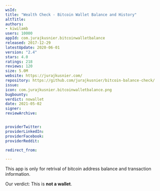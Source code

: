 ```yaml
---
wsId: 
title: "Wealth Check - Bitcoin Wallet Balance and History"
altTitle: 
authors:
- kiwilamb
users: 10000
appId: com.jurajkusnier.bitcoinwalletbalance
released: 2017-12-29
latestUpdate: 2020-06-01
version: "2.4"
stars: 4.0
ratings: 218
reviews: 120
size: 5.0M
website: https://jurajkusnier.com/
repository: https://github.com/jurajkusnier/bitcoin-balance-check/
issue: 
icon: com.jurajkusnier.bitcoinwalletbalance.png
bugbounty: 
verdict: nowallet
date: 2021-05-02
signer: 
reviewArchive:


providerTwitter: 
providerLinkedIn: 
providerFacebook: 
providerReddit: 

redirect_from:

---
```



This app is only for retrival of bitcoin address balance and transaction information.

Our verdict: This is **not a wallet**.

